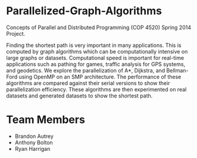 Parallelized-Graph-Algorithms
==============================

Concepts of Parallel and Distributed Programming (COP 4520) Spring 2014 Project.  

Finding the shortest path is very important in many applications. This is computed by graph algorithms which can be computationally intensive on large graphs or datasets. Computational speed is important for real-time applications such as pathing for games, traffic analysis for GPS systems, and geodetics. We explore the parallelization of A*, Dijkstra, and Bellman-Ford using OpenMP on an SMP architecture. The performance of these algorithms are compared against their serial versions to show their parallelization efficiency. These algorithms are then experimented on real datasets and generated datasets to show the shortest path. 

Team Members
=============

 - Brandon Autrey
 - Anthony Bolton
 - Ryan Harrigan
